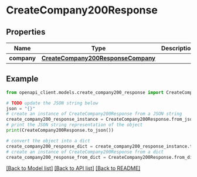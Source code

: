 # CreateCompany200Response


## Properties

Name | Type | Description | Notes
------------ | ------------- | ------------- | -------------
**company** | [**CreateCompany200ResponseCompany**](CreateCompany200ResponseCompany.md) |  | [optional] 

## Example

```python
from openapi_client.models.create_company200_response import CreateCompany200Response

# TODO update the JSON string below
json = "{}"
# create an instance of CreateCompany200Response from a JSON string
create_company200_response_instance = CreateCompany200Response.from_json(json)
# print the JSON string representation of the object
print(CreateCompany200Response.to_json())

# convert the object into a dict
create_company200_response_dict = create_company200_response_instance.to_dict()
# create an instance of CreateCompany200Response from a dict
create_company200_response_from_dict = CreateCompany200Response.from_dict(create_company200_response_dict)
```
[[Back to Model list]](../README.md#documentation-for-models) [[Back to API list]](../README.md#documentation-for-api-endpoints) [[Back to README]](../README.md)


